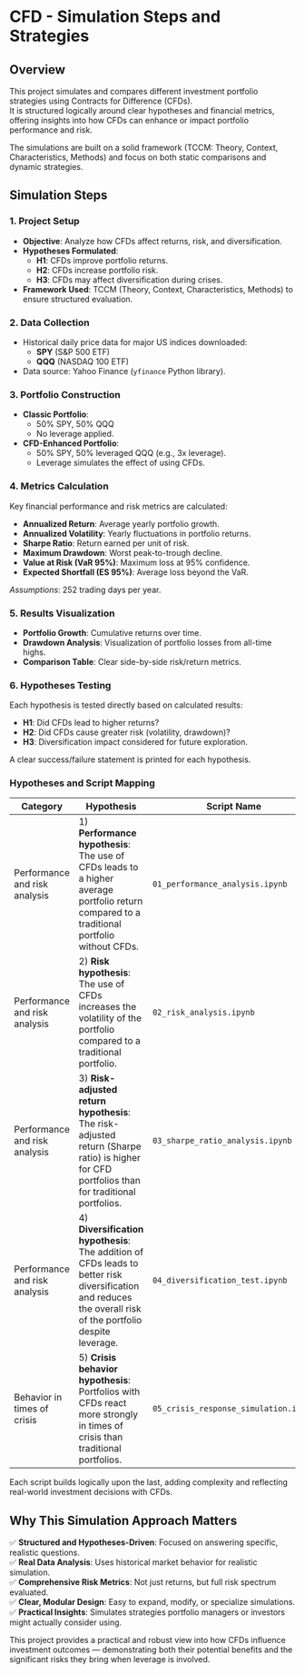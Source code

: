 # CFD - Simulation Steps and Strategies

## Overview

This project simulates and compares different investment portfolio strategies using Contracts for Difference (CFDs).  
It is structured logically around clear hypotheses and financial metrics, offering insights into how CFDs can enhance or impact portfolio performance and risk.

The simulations are built on a solid framework (TCCM: Theory, Context, Characteristics, Methods) and focus on both static comparisons and dynamic strategies.



## Simulation Steps

### 1. Project Setup
- **Objective**: Analyze how CFDs affect returns, risk, and diversification.
- **Hypotheses Formulated**:
  - **H1**: CFDs improve portfolio returns.
  - **H2**: CFDs increase portfolio risk.
  - **H3**: CFDs may affect diversification during crises.
- **Framework Used**: TCCM (Theory, Context, Characteristics, Methods) to ensure structured evaluation.

### 2. Data Collection
- Historical daily price data for major US indices downloaded:
  - **SPY** (S&P 500 ETF)
  - **QQQ** (NASDAQ 100 ETF)
- Data source: Yahoo Finance (`yfinance` Python library).

### 3. Portfolio Construction
- **Classic Portfolio**:
  - 50% SPY, 50% QQQ
  - No leverage applied.
- **CFD-Enhanced Portfolio**:
  - 50% SPY, 50% leveraged QQQ (e.g., 3x leverage).
  - Leverage simulates the effect of using CFDs.

### 4. Metrics Calculation
Key financial performance and risk metrics are calculated:
- **Annualized Return**: Average yearly portfolio growth.
- **Annualized Volatility**: Yearly fluctuations in portfolio returns.
- **Sharpe Ratio**: Return earned per unit of risk.
- **Maximum Drawdown**: Worst peak-to-trough decline.
- **Value at Risk (VaR 95%)**: Maximum loss at 95% confidence.
- **Expected Shortfall (ES 95%)**: Average loss beyond the VaR.

*Assumptions*: 252 trading days per year.

### 5. Results Visualization
- **Portfolio Growth**: Cumulative returns over time.
- **Drawdown Analysis**: Visualization of portfolio losses from all-time highs.
- **Comparison Table**: Clear side-by-side risk/return metrics.

### 6. Hypotheses Testing
Each hypothesis is tested directly based on calculated results:
- **H1**: Did CFDs lead to higher returns?
- **H2**: Did CFDs cause greater risk (volatility, drawdown)?
- **H3**: Diversification impact considered for future exploration.

A clear success/failure statement is printed for each hypothesis.



### Hypotheses and Script Mapping

| Category                    | Hypothesis                                                                                                                          | Script Name                        |
|----------------------------|-------------------------------------------------------------------------------------------------------------------------------------|------------------------------------|
| Performance and risk analysis | 1) **Performance hypothesis**: The use of CFDs leads to a higher average portfolio return compared to a traditional portfolio without CFDs. | `01_performance_analysis.ipynb`    |
| Performance and risk analysis | 2) **Risk hypothesis**: The use of CFDs increases the volatility of the portfolio compared to a traditional portfolio.                      | `02_risk_analysis.ipynb`           |
| Performance and risk analysis | 3) **Risk-adjusted return hypothesis**: The risk-adjusted return (Sharpe ratio) is higher for CFD portfolios than for traditional portfolios. | `03_sharpe_ratio_analysis.ipynb`   |
| Performance and risk analysis | 4) **Diversification hypothesis**: The addition of CFDs leads to better risk diversification and reduces the overall risk of the portfolio despite leverage. | `04_diversification_test.ipynb`    |
| Behavior in times of crisis   | 5) **Crisis behavior hypothesis**: Portfolios with CFDs react more strongly in times of crisis than traditional portfolios.                  | `05_crisis_response_simulation.ipynb` |


Each script builds logically upon the last, adding complexity and reflecting real-world investment decisions with CFDs.



## Why This Simulation Approach Matters

✅ **Structured and Hypotheses-Driven**: Focused on answering specific, realistic questions.  
✅ **Real Data Analysis**: Uses historical market behavior for realistic simulation.  
✅ **Comprehensive Risk Metrics**: Not just returns, but full risk spectrum evaluated.  
✅ **Clear, Modular Design**: Easy to expand, modify, or specialize simulations.  
✅ **Practical Insights**: Simulates strategies portfolio managers or investors might actually consider using.

This project provides a practical and robust view into how CFDs influence investment outcomes — demonstrating both their potential benefits and the significant risks they bring when leverage is involved.


